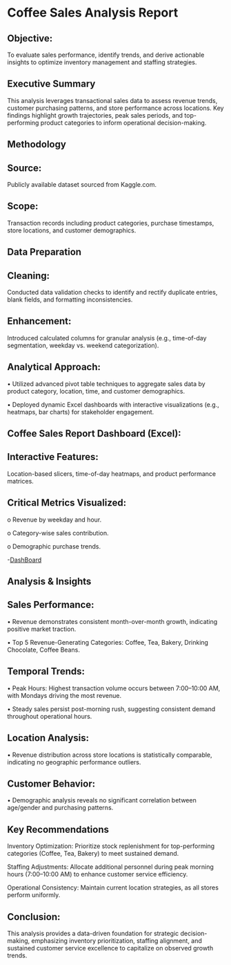 # Coffee Sales Analysis Report
## Objective: 
To evaluate sales performance, identify trends, and derive actionable insights to optimize inventory management and staffing strategies.

## Executive Summary
This analysis leverages transactional sales data to assess revenue trends, customer purchasing patterns, and store performance across locations. Key findings highlight growth trajectories, peak sales periods, and top-performing product categories to inform operational decision-making.

## Methodology
## Source:
Publicly available dataset sourced from Kaggle.com.

## Scope: 
Transaction records including product categories, purchase timestamps, store locations, and customer demographics.

## Data Preparation
## Cleaning: 
Conducted data validation checks to identify and rectify duplicate entries, blank fields, and formatting inconsistencies.
## Enhancement: 
Introduced calculated columns for granular analysis (e.g., time-of-day segmentation, weekday vs. weekend categorization).
## Analytical Approach:
•	Utilized advanced pivot table techniques to aggregate sales data by product category, location, time, and customer demographics.

•	Deployed dynamic Excel dashboards with interactive visualizations (e.g., heatmaps, bar charts) for stakeholder engagement.

## Coffee Sales Report Dashboard (Excel):
## Interactive Features: 
Location-based slicers, time-of-day heatmaps, and product performance matrices.

## Critical Metrics Visualized:

o	Revenue by weekday and hour.

o	Category-wise sales contribution.

o	Demographic purchase trends.

-<a href= "https://github.com/Huan11data/Coffee-Sales-Data-Analysis-/blob/main/Coffee%20Sales%20Dashboard.png">DashBoard</a>

## Analysis & Insights
## Sales Performance:
   
•	Revenue demonstrates consistent month-over-month growth, indicating positive market traction.

•	Top 5 Revenue-Generating Categories: Coffee, Tea, Bakery, Drinking Chocolate, Coffee Beans.

## Temporal Trends:

•	Peak Hours: Highest transaction volume occurs between 7:00–10:00 AM, with Mondays driving the most revenue.

•	Steady sales persist post-morning rush, suggesting consistent demand throughout operational hours.

## Location Analysis:

•	Revenue distribution across store locations is statistically comparable, indicating no geographic performance outliers.

## Customer Behavior:

•	Demographic analysis reveals no significant correlation between age/gender and purchasing patterns.

## Key Recommendations
Inventory Optimization: Prioritize stock replenishment for top-performing categories (Coffee, Tea, Bakery) to meet sustained demand.
  
Staffing Adjustments: Allocate additional personnel during peak morning hours (7:00–10:00 AM) to enhance customer service efficiency.
  
Operational Consistency: Maintain current location strategies, as all stores perform uniformly.

## Conclusion: 
This analysis provides a data-driven foundation for strategic decision-making, emphasizing inventory prioritization, staffing alignment, and sustained customer service excellence to capitalize on observed growth trends.






